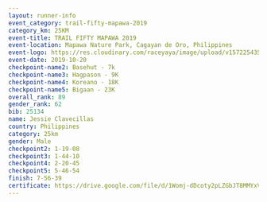 ```yaml
---
layout: runner-info 
event_category: trail-fifty-mapawa-2019 
category_km: 25KM 
event-title: TRAIL FIFTY MAPAWA 2019  
event-location: Mapawa Nature Park, Cagayan de Oro, Philippines 
event-logo: https://res.cloudinary.com/raceyaya/image/upload/v1572254355/logo/trail-fifty-mapawa_fizjmb.jpg 
event-date: 2019-10-20 
checkpoint-name2: Basehut - 7k 
checkpoint-name3: Hagpason - 9K 
checkpoint-name4: Koreano - 18K 
checkpoint-name5: Bigaan - 23K 
overall_rank: 89
gender_rank: 62
bib: 25134
name: Jessie Clavecillas
country: Philippines
category: 25km
gender: Male
checkpoint2: 1-19-08
checkpoint3: 1-44-10
checkpoint4: 2-20-45
checkpoint5: 5-46-54
finish: 7-56-39
certificate: https://drive.google.com/file/d/1Womj-dDcoty2pLZGbJT8MMYxVtYkduzw/view?usp=sharing
---
```

